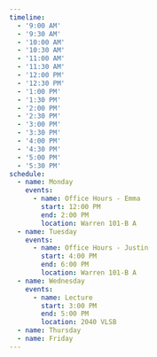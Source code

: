 ```yaml
---
timeline:
  - '9:00 AM'
  - '9:30 AM'
  - '10:00 AM'
  - '10:30 AM'
  - '11:00 AM'
  - '11:30 AM'
  - '12:00 PM'
  - '12:30 PM'
  - '1:00 PM'
  - '1:30 PM'
  - '2:00 PM'
  - '2:30 PM'
  - '3:00 PM'
  - '3:30 PM'
  - '4:00 PM'
  - '4:30 PM'
  - '5:00 PM'
  - '5:30 PM'
schedule:
  - name: Monday
    events:
      - name: Office Hours - Emma
        start: 12:00 PM
        end: 2:00 PM
        location: Warren 101-B A
  - name: Tuesday
    events:
      - name: Office Hours - Justin 
        start: 4:00 PM
        end: 6:00 PM
        location: Warren 101-B A
  - name: Wednesday
    events:
      - name: Lecture
        start: 3:00 PM
        end: 5:00 PM
        location: 2040 VLSB
  - name: Thursday
  - name: Friday
---
```

